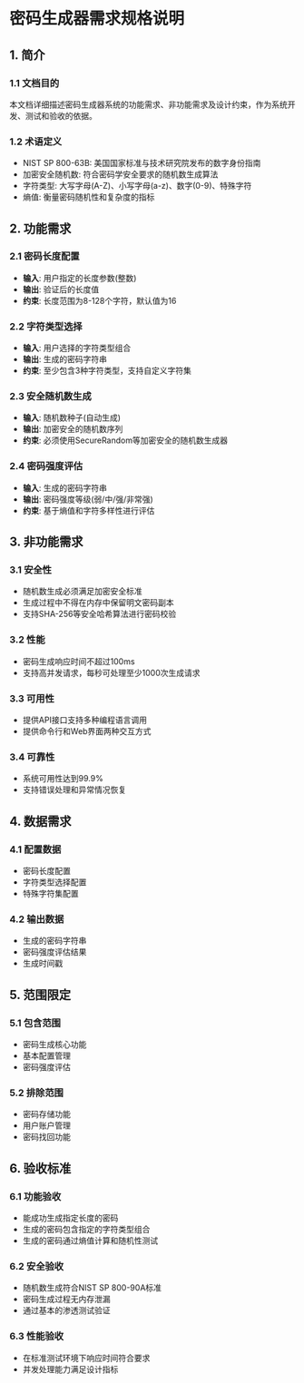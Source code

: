 # 密码生成器需求规格说明

## 1. 简介

### 1.1 文档目的
本文档详细描述密码生成器系统的功能需求、非功能需求及设计约束，作为系统开发、测试和验收的依据。

### 1.2 术语定义
- NIST SP 800-63B: 美国国家标准与技术研究院发布的数字身份指南
- 加密安全随机数: 符合密码学安全要求的随机数生成算法
- 字符类型: 大写字母(A-Z)、小写字母(a-z)、数字(0-9)、特殊字符
- 熵值: 衡量密码随机性和复杂度的指标

## 2. 功能需求

### 2.1 密码长度配置
- **输入**: 用户指定的长度参数(整数)
- **输出**: 验证后的长度值
- **约束**: 长度范围为8-128个字符，默认值为16

### 2.2 字符类型选择
- **输入**: 用户选择的字符类型组合
- **输出**: 生成的密码字符串
- **约束**: 至少包含3种字符类型，支持自定义字符集

### 2.3 安全随机数生成
- **输入**: 随机数种子(自动生成)
- **输出**: 加密安全的随机数序列
- **约束**: 必须使用SecureRandom等加密安全的随机数生成器

### 2.4 密码强度评估
- **输入**: 生成的密码字符串
- **输出**: 密码强度等级(弱/中/强/非常强)
- **约束**: 基于熵值和字符多样性进行评估

## 3. 非功能需求

### 3.1 安全性
- 随机数生成必须满足加密安全标准
- 生成过程中不得在内存中保留明文密码副本
- 支持SHA-256等安全哈希算法进行密码校验

### 3.2 性能
- 密码生成响应时间不超过100ms
- 支持高并发请求，每秒可处理至少1000次生成请求

### 3.3 可用性
- 提供API接口支持多种编程语言调用
- 提供命令行和Web界面两种交互方式

### 3.4 可靠性
- 系统可用性达到99.9%
- 支持错误处理和异常情况恢复

## 4. 数据需求

### 4.1 配置数据
- 密码长度配置
- 字符类型选择配置
- 特殊字符集配置

### 4.2 输出数据
- 生成的密码字符串
- 密码强度评估结果
- 生成时间戳

## 5. 范围限定

### 5.1 包含范围
- 密码生成核心功能
- 基本配置管理
- 密码强度评估

### 5.2 排除范围
- 密码存储功能
- 用户账户管理
- 密码找回功能

## 6. 验收标准

### 6.1 功能验收
- 能成功生成指定长度的密码
- 生成的密码包含指定的字符类型组合
- 生成的密码通过熵值计算和随机性测试

### 6.2 安全验收
- 随机数生成符合NIST SP 800-90A标准
- 密码生成过程无内存泄漏
- 通过基本的渗透测试验证

### 6.3 性能验收
- 在标准测试环境下响应时间符合要求
- 并发处理能力满足设计指标